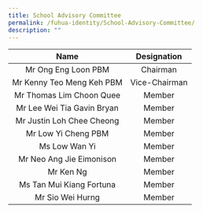 ```yaml
---
title: School Advisory Committee
permalink: /fuhua-identity/School-Advisory-Committee/
description: ""
---
```

| Name   |    Designation   |
|:-------------------------:|:-------------:|
|    Mr Ong Eng Loon  PBM   |    Chairman   |
| Mr Kenny Teo Meng Keh PBM | Vice-Chairman |
|  Mr Thomas Lim Choon Quee |     Member    |
|     Mr Lee Wei Tia Gavin Bryan     |     Member    |
|     Mr Justin Loh Chee Cheong     |     Member    |
|      Mr Low Yi Cheng PBM     |     Member    |
|      Ms Low Wan Yi     |     Member    |
|       Mr Neo Ang Jie Eimonison      |     Member    |
|       Mr Ken Ng      |     Member    |
|      Ms Tan Mui Kiang Fortuna      |     Member    |
|      Mr Sio Wei Hurng     |     Member    |